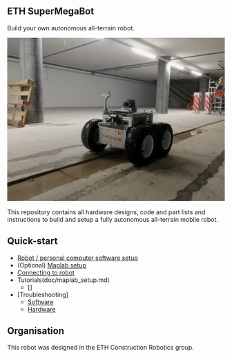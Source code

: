 ## ETH SuperMegaBot

Build your own autonomous all-terrain robot.

![alt tag](doc/images/smb_construction.jpg)

This repository contains all hardware designs, code and part lists and
instructions to build and setup a fully autonomous all-terrain mobile robot.

## Quick-start

* [Robot / personal computer software setup](doc/software_setup.md)
* (Optional) [Maplab setup](doc/maplab_setup.md)
* [Connecting to robot](doc/robot_connection.md)
* Tutorials(doc/maplab_setup.md)
    * []
* [Troubleshooting]
    * [Software](doc/troubleshooting_software.md)
    * [Hardware](doc/troubleshooting_hardware.md)

## Organisation
This robot was designed in the ETH Construction Robotics group.
